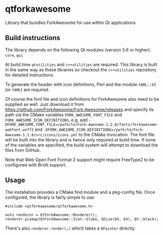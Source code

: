 # qtforkawesome
Library that bundles ForkAwesome for use within Qt applications

## Build instructions
The library depends on the following Qt modules (version 5.6 or higher):
`core`, `gui`

At build time `qtutilities` and `c++utilities` are required. This library is
built in the same way as these libraries so checkout the `c++utilities`
repository for detailed instructions.

To generate the header with icon definitions, Perl and the module `YAML::XS` (or
`YAML`) are required.

Of course the font file and icon definitions for ForkAwesome also need to be
supplied as well.
Just download it from https://github.com/ForkAwesome/Fork-Awesome/releases
and specify its path via the CMake variables `FORK_AWESOME_FONT_FILE`
and `FORK_AWESOME_ICON_DEFINITIONS`, e.g. add
`-DFORK_AWESOME_FONT_FILE=/path/to/Fork-Awesome-1.2.0/fonts/forkawesome-webfont.woff2`
and
`-DFORK_AWESOME_ICON_DEFINITIONS=/path/to/Fork-Awesome-1.2.0/src/icons/icons.yml`
to the CMake invocation. The font file will be built into the library and
is hence only required at build time. If none of the variables are specified,
the build system will attempt to download the files from GitHub.

Note that Web Open Font Format 2 support might require FreeType2 to be
configured with Brotli support.

## Usage
The installation provides a CMake find module and a pkg-config file. Once
configured, the library is fairly simple to use:

```
#include <qtforkawesome/qtforkawesome.h>

auto renderer = QtForkAwesome::Renderer();
renderer.pixmap(QtForkAwesome::Icon::Globe, QSize(64, 64), Qt::black);
```

There's also `renderer.render(…)` which takes a `QPainter` directly.
